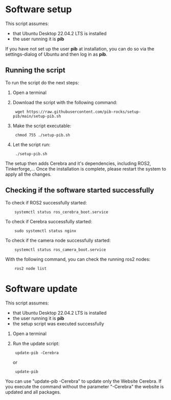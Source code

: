 # Software setup

This script assumes: 
- that Ubuntu Desktop 22.04.2 LTS is installed
- the user running it is **pib**

If you have not set up the user **pib** at installation, you can do so via the settings-dialog of Ubuntu and then log in as **pib**.

## Running the script

To run the script do the next steps:

1. Open a terminal

2. Download the script with the following command:

        wget https://raw.githubusercontent.com/pib-rocks/setup-pib/main/setup-pib.sh

3. Make the script executable:
   
        chmod 755 ./setup-pib.sh

4. Let the script run:

        ./setup-pib.sh

The setup then adds Cerebra and it's dependencies, including ROS2, Tinkerforge,...
Once the installation is complete, please restart the system to apply all the changes.

## Checking if the software started successfully

To check if ROS2 successfully started:

        systemctl status ros_cerebra_boot.service

To check if Cerebra successfully started:

        sudo systemctl status nginx

To check if the camera node successfully started:

        systemctl status ros_camera_boot.service

With the following command, you can check the running ros2 nodes:

        ros2 node list

# Software update
This script assumes: 
- that Ubuntu Desktop 22.04.2 LTS is installed
- the user running it is **pib**
- the setup script was executed successfully

1. Open a terminal

2. Run the update script:
        
        update-pib -Cerebra
   
   or

        update-pib
   
You can use "update-pib -Cerebra" to update only the Website Cerebra.
If you execute the command without the parameter "-Cerebra" the website is updated and all packages.
